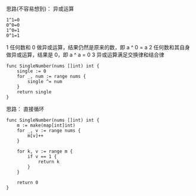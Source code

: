 思路(不容易想到)：
异或运算
```
1^1=0
0^0=0
1^0=1
0^1=1
```

1 任何数和 0 做异或运算，结果仍然是原来的数，即 a ^ 0 = a
2 任何数和其自身做异或运算，结果是 0，即 a ^ a = 0
3 异或运算满足交换律和结合律
```
func SingleNumber(nums []int) int {
	single := 0
	for _, num := range nums {
		single ^= num
	}
	return single
}
```

思路： 直接循环

```
func SingleNumber(nums []int) int {
	m := make(map[int]int)
	for _, v := range nums {
		m[v]++
	}

	for k, v := range m {
		if v == 1 {
			return k
		}
	}

	return 0
}
```